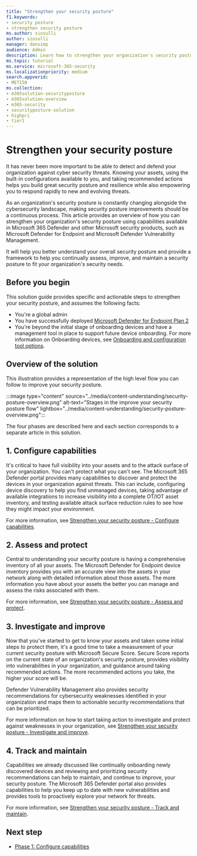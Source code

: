 ```yaml
---
title: "Strengthen your security posture"
f1.keywords:
- security posture
- strengthen security posture
ms.author: siosulli
author: siosulli
manager: dansimp
audience: Admin
description: Learn how to strengthen your organization's security posture.
ms.topic: tutorial
ms.service: microsoft-365-security
ms.localizationpriority: medium
search.appverid:
- MET150
ms.collection:
- m365solution-securityposture
- m365solution-overview
- m365-security
- securityposture-solution
- highpri
- tier1
---
```


# Strengthen your security posture

It has never been more important to be able to detect and defend your organization against cyber security threats. Knowing your assets, using the built-in configurations available to you, and taking recommended actions helps you build great security posture and resilience while also empowering you to respond rapidly to new and evolving threats.

As an organization's security posture is constantly changing alongside the cybersecurity landscape, making security posture improvements should be a continuous process. This article provides an overview of how you can strengthen your organization's security posture using capabilities available in Microsoft 365 Defender and other Microsoft security products, such as Microsoft Defender for Endpoint and Microsoft Defender Vulnerability Management.

It will help you better understand your overall security posture and provide a framework to help you continually assess, improve, and maintain a security posture to fit your organization's security needs.

## Before you begin

This solution guide provides specific and actionable steps to strengthen your security posture, and assumes the following facts:

- You're a global admin
- You have successfully deployed [Microsoft Defender for Endpoint Plan 2](../security/defender-endpoint/microsoft-defender-endpoint.md)
- You're beyond the initial stage of onboarding devices and have a management tool in place to support future device onboarding. For more information on Onboarding devices, see [Onboarding and configuration tool options](../security/defender-endpoint/mde-planning-guide.md).

## Overview of the solution

This illustration provides a representation of the high level flow you can follow to improve your security posture.

:::image type="content" source="../media/content-understanding/security-posture-overview.png" alt-text="Stages in the improve your security posture flow" lightbox="../media/content-understanding/security-posture-overview.png":::

The four phases are described here and each section corresponds to a separate article in this solution.

## 1. Configure capabilities

It's critical to have full visibility into your assets and to the attack surface of your organization. You can't protect what you can't see. The Microsoft 365 Defender portal provides many capabilities to discover and protect the devices in your organization against threats. This can include, configuring device discovery to help you find unmanaged devices, taking advantage of available integrations to increase visibility into a complete OT/IOT asset inventory, and testing available attack surface reduction rules to see how they might impact your environment.

For more information, see [Strengthen your security posture - Configure capabilities](strengthen-security-posture-configure-capabilities.md).

## 2. Assess and protect

Central to understanding your security posture is having a comprehensive inventory of all your assets. The Microsoft Defender for Endpoint device inventory provides you with an accurate view into the assets in your network along with detailed information about those assets. The more information you have about your assets the better you can manage and assess the risks associated with them.

For more information, see [Strengthen your security posture - Assess and protect](strengthen-security-posture-assess-protect.md).

## 3. Investigate and improve

Now that you've started to get to know your assets and taken some initial steps to protect them, it's a good time to take a measurement of your current security posture with Microsoft Secure Score. Secure Score reports on the current state of an organization's security posture, provides visibility into vulnerabilities in your organization, and guidance around taking recommended actions. The more recommended actions you take, the higher your score will be.

Defender Vulnerability Management also provides security recommendations for cybersecurity weaknesses identified in your organization and maps them to actionable security recommendations that can be prioritized.

For more information on how to start taking action to investigate and protect against weaknesses in your organization, see [Strengthen your security posture - Investigate and improve](strengthen-security-posture-investigate-improve.md).

## 4. Track and maintain

Capabilities we already discussed like continually onboarding newly discovered devices and reviewing and prioritizing security recommendations can help to maintain, and continue to improve, your security posture. The Microsoft 365 Defender portal also provides capabilities to help you keep up to date with new vulnerabilities and provides tools to proactively explore your network for threats.

For more information, see [Strengthen your security posture - Track and maintain](strengthen-security-posture-track-maintain.md).

## Next step

- [Phase 1: Configure capabilities](strengthen-security-posture-configure-capabilities.md)
